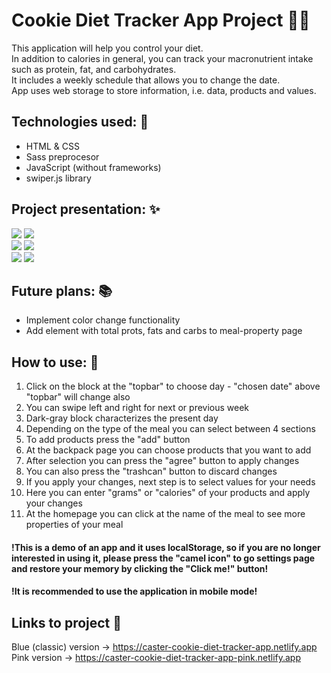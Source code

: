 # Cookie Diet Tracker App Project 🍪🐪

This application will help you control your diet. </br>
In addition to calories in general, you can track your macronutrient intake such as protein, fat, and carbohydrates. </br>
It includes a weekly schedule that allows you to change the date. </br>
App uses web storage to store information, i.e. data, products and values. </br>

## Technologies used: 📐
- HTML & CSS </br>
- Sass preprocesor </br>
- JavaScript (without frameworks) </br>
- swiper.js library

## Project presentation: ✨
![](https://github.com/daniel-dabrowski-177/photos/blob/main/cookie-diet-1.PNG)
![](https://github.com/daniel-dabrowski-177/photos/blob/main/cookie-diet-2.PNG) </br>
![](https://github.com/daniel-dabrowski-177/photos/blob/main/cookie-diet-3.PNG)
![](https://github.com/daniel-dabrowski-177/photos/blob/main/cookie-diet-4.png) </br>
![](https://github.com/daniel-dabrowski-177/photos/blob/main/cookie-diet-5.png)
![](https://github.com/daniel-dabrowski-177/photos/blob/main/cookie-diet-6.png)

## Future plans: 📚
- Implement color change functionality </br>
- Add element with total prots, fats and carbs to meal-property page

## How to use: 📝
1. Click on the block at the "topbar" to choose day - "chosen date" above "topbar" will change also </br>
2. You can swipe left and right for next or previous week </br>
3. Dark-gray block characterizes the present day </br>
4. Depending on the type of the meal you can select between 4 sections </br>
5. To add products press the "add" button </br>
6. At the backpack page you can choose products that you want to add </br>
7. After selection you can press the "agree" button to apply changes </br>
8. You can also press the "trashcan" button to discard changes </br>
9. If you apply your changes, next step is to select values for your needs </br>
10. Here you can enter "grams" or "calories" of your products and apply your changes </br>
11. At the homepage you can click at the name of the meal to see more properties of your meal </br>

#### !This is a demo of an app and it uses localStorage, so if you are no longer interested in using it, please press the "camel icon" to go settings page and restore your memory by clicking the "Click me!" button! </br>
#### !It is recommended to use the application in mobile mode!

## Links to project 🔗
Blue (classic) version -> https://caster-cookie-diet-tracker-app.netlify.app </br>
Pink version -> https://caster-cookie-diet-tracker-app-pink.netlify.app
